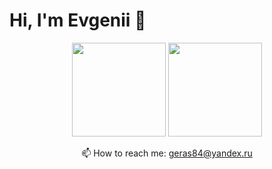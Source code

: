 # Hi, I'm Evgenii 👋

<p align='center'>
   <a href="https://github-readme-stats.vercel.app/api?username=ionis&show_icons=true&count_private=true"><img
           height=150
           src="https://github-readme-stats.vercel.app/api?username=ionis&show_icons=true&count_private=true"/></a>
   <a href="https://github.com/ionis/github-readme-stats"><img height=150
                                                                  src="https://github-readme-stats.vercel.app/api/top-langs/?username=ionis&layout=compact"/></a>
</p>

<p align='center'>
   📫 How to reach me: <a href='mailto:geras84@yandex.ru'>geras84@yandex.ru</a>
</p>

<!--
**Ionis/ionis** is a ✨ _special_ ✨ repository because its `README.md` (this file) appears on your GitHub profile.

Here are some ideas to get you started:

- 🔭 I’m currently working on ...
- 🌱 I’m currently learning ...
- 👯 I’m looking to collaborate on ...
- 🤔 I’m looking for help with ...
- 💬 Ask me about ...
- 📫 How to reach me: ...
- 😄 Pronouns: ...
- ⚡ Fun fact: ...
-->
